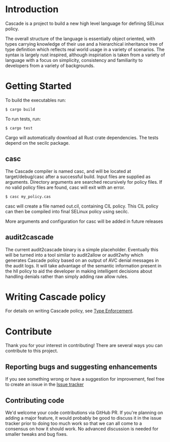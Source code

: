 # Introduction
Cascade is a project to build a new high level language for defining SELinux
policy.

The overall structure of the language is essentially object oriented, with types
carrying knowledge of their use and a hierarchical inheritance tree of type
definition which reflects real world usage in a variety of scenarios.  The
syntax is largely rust inspired, although inspiriation is taken from a variety
of language with a focus on simplicity, consistency and familiarity to
developers from a variety of backgrounds.

# Getting Started
To build the executables run:

```
$ cargo build
```

To run tests, run:

```
$ cargo test
```

Cargo will automatically download all Rust crate dependencies.  The tests depend
on the secilc package.

## casc
The Cascade compiler is named casc, and will be located at target/debug/casc after a
successful build.  Input files are supplied as arguments.  Directory arguments
are searched recursively for policy files.  If no valid policy files are found,
casc will exit with an error.

```
$ casc my_policy.cas
```

casc will create a file named out.cil, containing CIL policy.  This CIL policy
can then be compiled into final SELinux policy using secilc.

More arguments and configuration for casc will be added in future releases

## audit2cascade
The current audit2cascade binary is a simple placeholder.  Eventually this will
be turned into a tool similar to audit2allow or audit2why which generates
Cascade policy based on an output of AVC denial messages in the audit logs.  It
will take advantage of the semantic information present in the hll policy to
aid the developer in making intelligent decisions about handling denials rather
than simply adding raw allow rules.

# Writing Cascade policy
For details on writing Cascade policy, see [Type Enforcement](doc/TE.md).

# Contribute
Thank you for your interest in contributing!  There are several ways you can
contribute to this project.

## Reporting bugs and suggesting enhancements
If you see something wrong or have a suggestion for improvement, feel free to
create an issue in the [Issue tracker](https://github.com/dburgener/cascade/issues)

## Contributing code
We'd welcome your code contributions via GitHub PR.  If you're planning on
adding a major feature, it would probably be good to discuss it in the issue
tracker prior to doing too much work so that we can all come to a consensus on
how it should work.  No advanced discussion is needed for smaller tweaks and
bug fixes.
